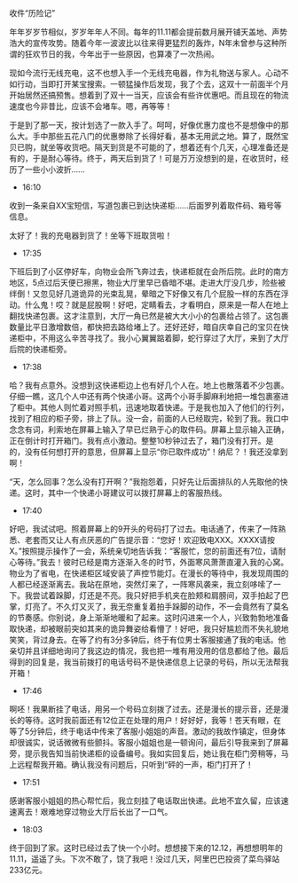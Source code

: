 收件“历险记”

年年岁岁节相似，岁岁年年人不同。每年的11.11都会提前数月展开铺天盖地、声势浩大的宣传攻势。随着今年一波波比以往来得更猛烈的轰炸，N年未曾参与这种所谓的狂欢节日的我，今年出于一些原因，也算凑了一次热闹。

现如今流行无线充电，这不也想入手一个无线充电器，作为礼物送与家人。心动不如行动，当即打开某宝搜索。一顿猛操作后发现，我了个去，这双十一前面半个月开始居然还搞预售。想着到了双十一当天，应该会有些许优惠吧。而且现在的物流速度也今非昔比，应该不会堵车。嗯，再等等！

于是到了那一天，按计划选了一款入手了。呵呵，好像优惠力度也不是想像中的那么大。手中那些五花八门的优惠劵除了长得好看，基本无用武之地。算了，既然宝贝已购，就坐等收货吧。隔天到货是不可能的了，想着还有个几天，心理准备还是有的，于是耐心等待。终于，两天后到货了！可是万万没想到的是，在收货时，经历了一些小小波折......

* 16:10

收到一条来自XX宝短信，写道包裹已到达快递柜......后面罗列着取件码、箱号等信息。

太好了！我的充电器到货了！坐等下班取货啦！

* 17:35

下班后到了小区停好车，向物业会所飞奔过去，快递柜就在会所后院。此时的南方地区，5点过后天便已擦黑，物业大厅里早已昏暗不堪。走进大厅没几步，险些被绊倒！又忽见好几道诡异的光束乱晃，晕暗之下好像又有几个屁股一样的东西在浮动。什么鬼！哎？就是屁股啊！好吧，定睛看去，才看明白，原来是一帮人在地上翻找快递包裹。这才注意到，大厅一角已然是被大大小小的包裹给占领了。这包裹数量比平日激增数倍，都快把去路给堵上了。还好还好，暗自庆幸自己的宝贝在快递柜中，不用这么辛苦寻找了。我小心翼翼踮着脚，蛇行穿过了大厅，来到了大厅后院的快递柜旁。

* 17:38

哈？我有点意外。没想到这快递柜边上也有好几个人在。地上也散落着不少包裹。仔细一瞧，这几个人中还有两个快递小哥。这两个小哥手脚麻利地把一堆包裹塞进了柜中。其他人则忙着对照手机，迅速地取着快递。于是我也加入了他们的行列，找到了相应的柜子旁，排上了队。没一会，前面的人已经取完，轮到了我。我口中念念有词，利索地在屏幕上输入了早已烂熟于心的取件码。屏幕上显示输入正确，正在倒计时打开箱门。我有点小激动。整整10秒钟过去了，箱门没有打开。是的，没有任何想打开的意思，但屏幕上显示“你已取件成功”！纳尼？！我还没拿到啊！

“天，怎么回事？怎么没有打开啊？”我抱怨着，只好先让后面排队的人先取他的快递。这时，其中一个快递小哥建议可以拨打屏幕上的客服热线。

* 17:40

好吧，我试试吧。照着屏幕上的9开头的号码打了过去。电话通了，传来了一阵熟悉、老套而又让人有点厌恶的广告提示音：“您好！欢迎致电XXX。XXXX请按X。”按照提示操作了一会，系统亲切地告诉我：“客服忙，您的前面还有7位，请耐心等待。”我去！彼时已经是南方逐渐入冬的时节，外面寒风萧萧直灌入我的心窝。物业为了省电，在快递柜区域安装了声控节能灯。在漫长的等待中，我发现周围的人都已经逐渐离去。我站在原地，突然灯来了，一阵寒风袭来，我立刻哆嗦了一下。我尝试着跺脚，灯还是不亮。我只好把手机夹在脸颊和肩膀间，双手拍起了巴掌，灯亮了。不久灯又灭了，我无奈重复着拍手跺脚的动作，不一会竟然有了莫名的节奏感。你别说，身上渐渐地暖和了起来。这时闪进来一个人，兴致勃勃地准备取快递，却被眼前突如其来的诡异舞姿给看懵了！好吧，我只好尴尬而不失礼貌地笑笑，背过身去。在等了约有3分多钟后，终于有位男士客服接通了我的电话。他亲切并且详细地询问了我这边的情况，我也把一堆有用没用的信息都给了他。最后得到的回复是，我当前拨打的电话号码不是快递信息上记录的号码，所以无法帮我开箱！

* 17:46

啊呸！我果断挂了电话，用另一个号码立刻拨了过去。还是漫长的提示音，还是漫长的等待。这时我前面还有12位正在处理的用户！好好好，我等！苍天有眼，在等了5分钟后，终于电话中传来了客服小姐姐的声音。激动的我故作镇定，但身体却很诚实，说话微微有些颤抖。客服小姐姐也是一顿询问，最后引导我来到了屏幕旁，提示我告知当前快递柜的设备编号。我如实回复后，她让我在柜门旁稍等，马上远程帮我开箱。确认我没有问题后，只听到“砰的一声，柜门打开了！

* 17:51

感谢客服小姐姐的热心帮忙后，我立刻挂了电话取出快递。此地不宜久留，应该速速离去！艰难地穿过物业大厅后长出了一口气。

* 18:03

终于回到了家。这时已经过去了快一个小时。想想接下来的12.12，再想想明年的11.11，遥遥了头。下次不敢了，饶了我吧！没过几天，阿里巴巴投资了菜鸟驿站233亿元。


